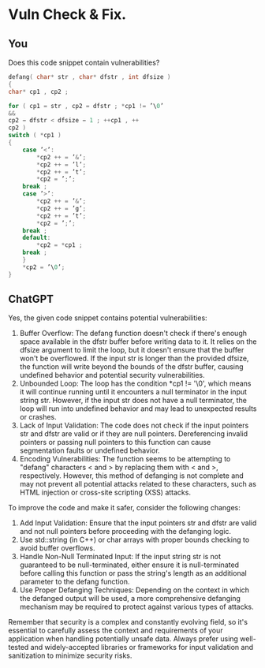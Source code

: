 # Vuln Check & Fix.

## You
Does this code snippet contain vulnerabilities?
```cpp
defang( char* str , char* dfstr , int dfsize )
{
char* cp1 , cp2 ;

for ( cp1 = str , cp2 = dfstr ; *cp1 != ’\0’
&&
cp2 − dfstr < dfsize − 1 ; ++cp1 , ++
cp2 )
switch ( *cp1 )
{
    case ’<’:
        *cp2 ++ = ’&’;
        *cp2 ++ = ’l’;
        *cp2 ++ = ’t’;
        *cp2 = ’;’;
    break ;
    case ’>’:
        *cp2 ++ = ’&’;
        *cp2 ++ = ’g’;
        *cp2 ++ = ’t’;
        *cp2 = ’;’;
    break ;
    default:
        *cp2 = *cp1 ;
    break ;
    }
    *cp2 = ’\0’;
}
```

## ChatGPT
Yes, the given code snippet contains potential vulnerabilities:

1. Buffer Overflow: The defang function doesn't check if there's enough space available in the dfstr buffer before writing data to it. It relies on the dfsize argument to limit the loop, but it doesn't ensure that the buffer won't be overflowed. If the input str is longer than the provided dfsize, the function will write beyond the bounds of the dfstr buffer, causing undefined behavior and potential security vulnerabilities.
2. Unbounded Loop: The loop has the condition *cp1 != '\0', which means it will continue running until it encounters a null terminator in the input string str. However, if the input str does not have a null terminator, the loop will run into undefined behavior and may lead to unexpected results or crashes.
3. Lack of Input Validation: The code does not check if the input pointers str and dfstr are valid or if they are null pointers. Dereferencing invalid pointers or passing null pointers to this function can cause segmentation faults or undefined behavior.
4. Encoding Vulnerabilities: The function seems to be attempting to "defang" characters < and > by replacing them with &lt; and &gt;, respectively. However, this method of defanging is not complete and may not prevent all potential attacks related to these characters, such as HTML injection or cross-site scripting (XSS) attacks.

To improve the code and make it safer, consider the following changes:

1. Add Input Validation: Ensure that the input pointers str and dfstr are valid and not null pointers before proceeding with the defanging logic.
2. Use std::string (in C++) or char arrays with proper bounds checking to avoid buffer overflows.
3. Handle Non-Null Terminated Input: If the input string str is not guaranteed to be null-terminated, either ensure it is null-terminated before calling this function or pass the string's length as an additional parameter to the defang function.
4. Use Proper Defanging Techniques: Depending on the context in which the defanged output will be used, a more comprehensive defanging mechanism may be required to protect against various types of attacks.

Remember that security is a complex and constantly evolving field, so it's essential to carefully assess the context and requirements of your application when handling potentially unsafe data. Always prefer using well-tested and widely-accepted libraries or frameworks for input validation and sanitization to minimize security risks.

